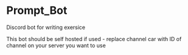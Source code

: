 # Prompt_Bot
Discord bot for writing exersice


This bot should be self hosted if used - replace channel car with ID of channel on your server you want to use
